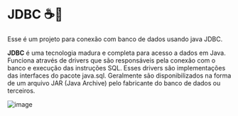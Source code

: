 # JDBC ☕🎲

Esse é um projeto para conexão com banco de dados usando java JDBC.



**JDBC** é uma tecnologia madura e completa para acesso a dados em Java. Funciona através de drivers que são responsáveis pela conexão com o banco e execução das instruções SQL. Esses drivers são implementações das interfaces do pacote java.sql. Geralmente são disponibilizados na forma de um arquivo JAR (Java Archive) pelo fabricante do banco de dados ou terceiros.



![image](https://user-images.githubusercontent.com/108489178/236958237-5db71ea9-f130-4acf-ad96-105345f3681f.png)